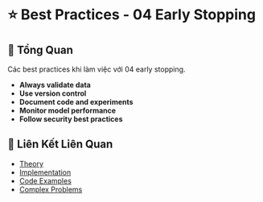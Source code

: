 # ⭐ Best Practices - 04 Early Stopping

## 🎯 Tổng Quan

Các best practices khi làm việc với 04 early stopping.

- **Always validate data**
- **Use version control**
- **Document code and experiments**
- **Monitor model performance**
- **Follow security best practices**

## 🔗 Liên Kết Liên Quan

- [Theory](./THEORY_04_early_stopping.md)
- [Implementation](./IMPLEMENTATION_04_early_stopping.md)
- [Code Examples](./CODE_EXAMPLES_04_early_stopping.md)
- [Complex Problems](./COMPLEX_PROBLEMS.md)
